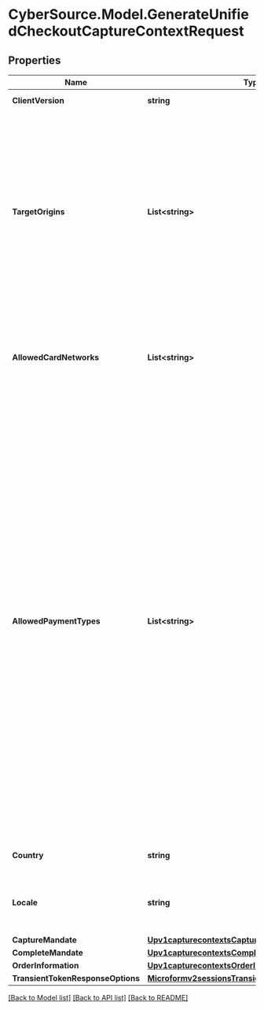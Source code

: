 # CyberSource.Model.GenerateUnifiedCheckoutCaptureContextRequest
## Properties

Name | Type | Description | Notes
------------ | ------------- | ------------- | -------------
**ClientVersion** | **string** | Specify the version of Unified Checkout that you want to use. | [optional] 
**TargetOrigins** | **List&lt;string&gt;** | The [target origin](https://developer.mozilla.org/en-US/docs/Glossary/Origin) of the website on which you will be launching Unified Checkout is defined by the scheme (protocol), hostname (domain) and port number (if used).    You must use https://hostname (unless you use http://localhost) Wildcards are NOT supported.  Ensure that subdomains are included. Any valid top-level domain is supported (e.g. .com, .co.uk, .gov.br etc)  Examples:   - https://example.com   - https://subdomain.example.com   - https://example.com:8080&lt;br&gt;&lt;br&gt;  If you are embedding within multiple nested iframes you need to specify the origins of all the browser contexts used, for example:    targetOrigins: [     \&quot;https://example.com\&quot;,     \&quot;https://basket.example.com\&quot;,     \&quot;https://ecom.example.com\&quot;   ]  | [optional] 
**AllowedCardNetworks** | **List&lt;string&gt;** | The list of card networks you want to use for this Unified Checkout transaction.  Unified Checkout currently supports the following card networks:     - VISA     - MASTERCARD     - AMEX     - CARNET     - CARTESBANCAIRES     - CUP     - DINERSCLUB     - DISCOVER     - EFTPOS     - ELO     - JCB     - JCREW     - MADA     - MAESTRO     - MEEZA     - PAYPAK  | [optional] 
**AllowedPaymentTypes** | **List&lt;string&gt;** | The payment types that are allowed for the merchant.    Possible values when launching Unified Checkout:   - APPLEPAY   - CHECK   - CLICKTOPAY   - GOOGLEPAY   - PANENTRY                 - PAZE &lt;br&gt;&lt;br&gt;  Unified Checkout also supports the following Alternative Payments:   - AFTERPAY&lt;br&gt;&lt;br&gt;  Possible values when launching Click To Pay Drop-In UI: - CLICKTOPAY &lt;br&gt;&lt;br&gt;  **Important:**    - CLICKTOPAY only available for Visa, Mastercard and AMEX for saved cards.   - Visa and Mastercard will look to tokenize using network tokenization for all Click to Pay requests.  Click to Pay uses Click to Pay token requester IDs and not the merchant&#39;s existing token requester.   - Apple Pay, Google Pay, Check, and Paze can be used independently without requiring PAN entry in the allowedPaymentTypes field.&lt;br&gt;&lt;br&gt;  **Managing Google Pay Authentication Types** When you enable Google Pay on Unified Checkout you can specify optional parameters that define the types of card authentication you receive from Google Pay.&lt;br&gt;&lt;br&gt;  **Managing Google Pay Authentication Types** Where Click to Pay is the payment type selected by the customer and the customer manually enters their card, the option to enroll their card in Click to Pay will be auto-checked if this field is set to \&quot;true\&quot;.   This is only available where the merchant and cardholder are based in the following countries and the billing type is set to \&quot;FULL\&quot; or \&quot;PARTIAL\&quot;.   - UAE   - Argentina   - Brazil   - Chile   - Colombia   - Kuwait   - Mexico   - Peru   - Qatar   - Saudi Arabia   - Ukraine   - South Africa&lt;br&gt;&lt;br&gt;  If false, this is not present or not supported in the market.  Enrollment in Click to Pay is not checked for the customer when completing manual card entry.  | [optional] 
**Country** | **string** | Country the purchase is originating from (e.g. country of the merchant).  Use the two-character ISO Standard  | [optional] 
**Locale** | **string** | Localization of the User experience conforming to the ISO 639-1 language standards and two-character ISO Standard Country Code.  Please refer to list of [supported locales through Unified Checkout](https://developer.cybersource.com/docs/cybs/en-us/unified-checkout/developer/all/rest/unified-checkout/uc-appendix-languages.html)  | [optional] 
**CaptureMandate** | [**Upv1capturecontextsCaptureMandate**](Upv1capturecontextsCaptureMandate.md) |  | [optional] 
**CompleteMandate** | [**Upv1capturecontextsCompleteMandate**](Upv1capturecontextsCompleteMandate.md) |  | [optional] 
**OrderInformation** | [**Upv1capturecontextsOrderInformation**](Upv1capturecontextsOrderInformation.md) |  | [optional] 
**TransientTokenResponseOptions** | [**Microformv2sessionsTransientTokenResponseOptions**](Microformv2sessionsTransientTokenResponseOptions.md) |  | [optional] 

[[Back to Model list]](../README.md#documentation-for-models) [[Back to API list]](../README.md#documentation-for-api-endpoints) [[Back to README]](../README.md)

